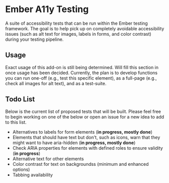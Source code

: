 # Ember A11y Testing

A suite of accessibility tests that can be run within the Ember testing
framework. The goal is to help pick up on completely avoidable accessibility
issues (such as alt text for images, labels in forms, and color contrast) during
your testing pipeline.

## Usage

Exact usage of this add-on is still being determined. Will fill this section in
once usage has been decided. Currently, the plan is to develop functions you can
run one-off (e.g., test this specific element), as a full-page (e.g., check all
images for alt text), and as a test-suite.

## Todo List

Below is the current list of proposed tests that will be built. Please feel free
to begin working on one of the below or open an issue for a new idea to add to
this list.

- Alternatives to labels for form elements (__in progress, mostly done__)
- Elements that should have text but don't, such as icons, warn that they might want to have aria-hidden (__in progress, mostly done__)
- Check ARIA properties for elements with defined roles to ensure validity (__in progress__)
- Alternative text for other elements
- Color contrast for text on backgroundss (minimum and enhanced options)
- Tabbing availability
